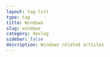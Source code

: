 ```yaml
---
layout: tag-list
type: tag
title: Windows
slug: windows
category: devlog
sidebar: false
description: Windows related articles
---
```

